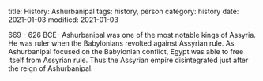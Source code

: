 title: History: Ashurbanipal
tags: history, person
category: history
date: 2021-01-03
modified: 2021-01-03


669 - 626 BCE-
Ashurbanipal was one of the most
notable kings of Assyria. He was ruler when the Babylonians
revolted against Assyrian rule. As Ashurbanipal focused on the
Babylonian conflict, Egypt was able to free itself from Assyrian
rule. Thus the Assyrian empire disintegrated just after the reign of
Ashurbanipal.




